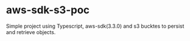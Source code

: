 # aws-sdk-s3-poc

Simple project using Typescript, aws-sdk(3.3.0) and s3 bucktes to persist and retrieve objects.
